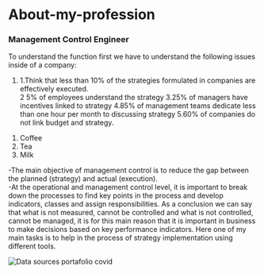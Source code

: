 # About-my-profession

<h3> Management Control Engineer </h3> 

To understand the function first  we have to understand the following issues inside of a company:
<ol>
  <li>1.Think that less than 10% of the strategies formulated in companies are effectively executed.</li>
  2 5% of employees understand the strategy
  3.25% of managers have incentives linked to strategy
  4.85% of management teams dedicate less than one hour per month to discussing strategy
  5.60% of companies do not link budget and strategy. 
  </ol>
  <ol>
  <li>Coffee</li>
  <li>Tea</li>
  <li>Milk</li>
</ol>
  
-The main objective of management control is to reduce the gap between the planned (strategy) and actual (execution).  
-At the operational and management control level, it is important to break down the processes to find key points in the 
process and develop indicators, classes and assign responsibilities.
As a conclusion we can say that what is not measured, cannot be controlled and what is not controlled, cannot be managed,
it is for this main reason that it is important in business to make decisions based on key performance indicators.
    Here one of my main tasks is to help in the process of strategy implementation using different tools.

![Data sources portafolio covid](https://user-images.githubusercontent.com/112581327/217890207-1fad060f-3a0f-4820-ab47-acb139528c8f.gif)
